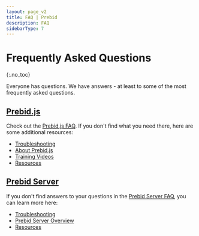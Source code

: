 ```yaml
---
layout: page_v2
title: FAQ | Prebid
description: FAQ
sidebarType: 7
---
```


# Frequently Asked Questions
{:.no_toc}

Everyone has questions. We have answers - at least to some of the most frequently asked questions.

## [Prebid.js](/dev-docs/faq.html)

Check out the [Prebid.js FAQ](/dev-docs/faq.html). If you don't find what you need there, here are some additional resources:

- [Troubleshooting](/troubleshooting/troubleshooting.html)
- [About Prebid.js](/prebid/prebidjs.html)
- [Training Videos](/videos/index.html)
- [Resources](/support/index.html)

## [Prebid Server](/faq/prebid-server-faq.html)

If you don't find answers to your questions in the [Prebid Server FAQ](/faq/prebid-server-faq.html), you can learn more here:

- [Troubleshooting](/troubleshooting/troubleshooting.html)
- [Prebid Server Overview](/prebid-server/overview/prebid-server-overview.html)
- [Resources](/support/index.html)
